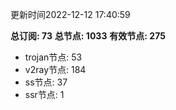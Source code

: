 更新时间2022-12-12 17:40:59

**总订阅: 73**
**总节点: 1033**
**有效节点: 275**
- trojan节点: 53
- v2ray节点: 184
- ss节点: 37
- ssr节点: 1
